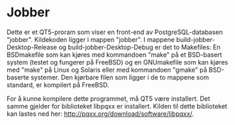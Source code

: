 # Jobber
Dette er et QT5-proram som viser en front-end av PostgreSQL-databasen "jobber".
Kildekoden ligger i mappen "jobber".
I mappene build-jobber-Desktop-Release og build-jobber-Desktop-Debug er det to Makefiles: En BSDmakefile som kan kjøres med kommandoen "make" på et BSD-basert system (testet og fungerer på FreeBSD) og en GNUmakefile som kan kjøres med "make" på Linux og Solaris eller med kommandoen "gmake" på BSD-baserte systemer.
Den kjørbare filen som ligger i de to mappene som standard, er kompilert på FreeBSD.

For å kunne kompilere dette programmet, må QT5 være installert. Det samme gjelder for biblioteket libpqxx er installert. Kilden til dette biblioteket kan lastes ned her: http://pqxx.org/download/software/libpqxx/. 
